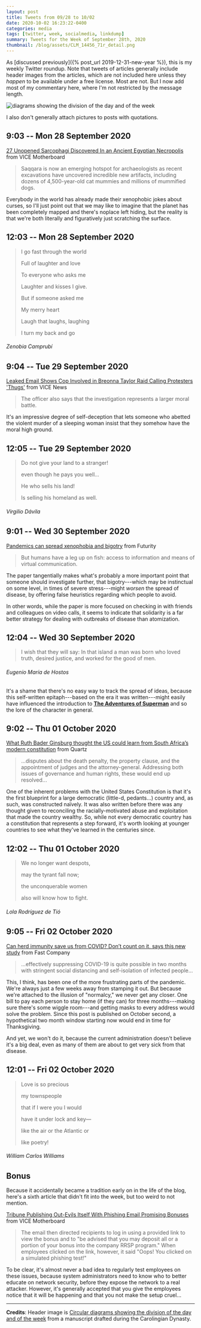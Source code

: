 ```yaml
---
layout: post
title: Tweets from 09/28 to 10/02
date: 2020-10-02 16:23:22-0400
categories: media
tags: [twitter, week, socialmedia, linkdump]
summary: Tweets for the Week of September 28th, 2020
thumbnail: /blog/assets/CLM_14456_71r_detail.png
---
```


As [discussed previously]({% post_url 2019-12-31-new-year %}), this is my weekly Twitter roundup.  Note that tweets of articles generally include header images from the articles, which are not included here unless they *happen* to be available under a free license.  Most are not.  But I now add most of my commentary here, where I'm not restricted by the message length.

![diagrams showing the division of the day and of the week](/blog/assets/CLM_14456_71r_detail.png "diagrams showing the division of the day and of the week")

I also don't generally attach pictures to posts with quotations.

## 9:03 -- Mon 28 September 2020

[<i class="fab fa-twitter-square"></i>](https://twitter.com/jcolag/status/1310566119195975680) [27 Unopened Sarcophagi Discovered In an Ancient Egyptian Necropolis](https://www.vice.com/en_us/article/889pb3/27-unopened-sarcophagi-discovered-in-an-ancient-egyptian-necropolis) from VICE Motherboard

 > Saqqara is now an emerging hotspot for archaeologists as recent excavations have uncovered incredible new artifacts, including dozens of 4,500-year-old cat mummies and millions of mummified dogs.

Everybody in the world has already made their xenophobic jokes about curses, so I'll just point out that we may like to imagine that the planet has been completely mapped and there's noplace left hiding, but the reality is that we're both literally and figuratively just scratching the surface.

## 12:03 -- Mon 28 September 2020

[<i class="fab fa-twitter"></i>](https://twitter.com/jcolag/status/1310610971912790017)

 > I go fast through the world
 >
 > Full of laughter and love
 >
 > To everyone who asks me
 >
 > Laughter and kisses I give.
 >
 > But if someone asked me
 >
 > My merry heart
 >
 > Laugh that laughs, laughing
 >
 > I turn my back and go

###### Zenobia Camprubí

## 9:04 -- Tue 29 September 2020

[<i class="fab fa-twitter-square"></i>](https://twitter.com/jcolag/status/1310928313163173893) [Leaked Email Shows Cop Involved in Breonna Taylor Raid Calling Protesters 'Thugs'](https://www.vice.com/en_us/article/pky5jm/leaked-email-shows-cop-involved-in-breonna-taylor-raid-calling-protesters-thugs) from VICE News

 > The officer also says that the investigation represents a larger moral battle.

It's an impressive degree of self-deception that lets someone who abetted the violent murder of a sleeping woman insist that they somehow have the moral high ground.

## 12:05 -- Tue 29 September 2020

[<i class="fab fa-twitter"></i>](https://twitter.com/jcolag/status/1310973863761567746)

 > Do not give your land to a stranger!
 >
 > even though he pays you well...
 >
 > He who sells his land!
 >
 > Is selling his homeland as well.

###### Virgilio Dávila

## 9:01 -- Wed 30 September 2020

[<i class="fab fa-twitter-square"></i>](https://twitter.com/jcolag/status/1311289945814827010) [Pandemics can spread xenophobia and bigotry](https://www.futurity.org/pandemics-xenophobia-bigotry-2444072-2/) from Futurity

 > But humans have a leg up on fish: access to information and means of virtual communication.

The paper tangentially makes what's probably a more important point that someone should investigate further, that bigotry---which may be instinctual on some level, in times of severe stress---might *worsen* the spread of disease, by offering false heuristics regarding which people to avoid.

In other words, while the paper is more focused on checking in with friends and colleagues on video calls, it seems to indicate that solidarity is a far better strategy for dealing with outbreaks of disease than atomization.

## 12:04 -- Wed 30 September 2020

[<i class="fab fa-twitter"></i>](https://twitter.com/jcolag/status/1311335999385948160)

 > I wish that they will say: In that island a man was born who loved truth, desired justice, and worked for the good of men.

###### Eugenio María de Hostos

It's a shame that there's no easy way to track the spread of ideas, because this self-written epitaph---based on the era it was written---might easily have influenced the introduction to [**The Adventures of Superman**](https://en.wikipedia.org/wiki/The_Adventures_of_Superman_(radio_series)) and so the lore of the character in general.

## 9:02 -- Thu 01 October 2020

[<i class="fab fa-twitter-square"></i>](https://twitter.com/jcolag/status/1311652585539919872) [What Ruth Bader Ginsburg thought the US could learn from South Africa’s modern constitution](https://qz.com/africa/1907952/why-ruth-bader-ginsburg-was-a-fan-of-south-africas-constitution/) from Quartz

 > ...disputes about the death penalty, the property clause, and the appointment of judges and the attorney-general. Addressing both issues of governance and human rights, these would end up resolved...

One of the inherent problems with the United States Constitution is that it's the first blueprint for a large democratic (little-d, pedants...) country and, as such, was constructed naïvely.  It was also written before there was any thought given to reconciling the racially-motivated abuse and exploitation that made the country wealthy.  So, while not every democratic country has a constitution that represents a step forward, it's worth looking at younger countries to see what they've learned in the centuries since.

## 12:02 -- Thu 01 October 2020

[<i class="fab fa-twitter"></i>](https://twitter.com/jcolag/status/1311697883993907201)

 > We no longer want despots,
 >
 > may the tyrant fall now;
 >
 > the unconquerable women
 >
 > also will know how to fight.

###### Lola Rodríguez de Tió

## 9:05 -- Fri 02 October 2020

[<i class="fab fa-twitter-square"></i>](https://twitter.com/jcolag/status/1312015728325783552) [Can herd immunity save us from COVID? Don’t count on it, says this new study](https://www.fastcompany.com/90556253/can-herd-immunity-save-us-from-covid-dont-count-on-it-says-this-new-study) from Fast Company

 > ...effectively suppressing COVID-19 is quite possible in two months with stringent social distancing and self-isolation of infected people...

This, I think, has been one of the more frustrating parts of the pandemic.  We're always just a few weeks away from stamping it out.  But because we're attached to the illusion of "normalcy," we never get any closer.  One bill to pay each person to stay home (if they can) for three months---making sure there's some wiggle room---and getting masks to every address would solve the problem.  Since this post is published on October second, a hypothetical two month window starting now would end in time for Thanksgiving.

And yet, we won't do it, because the current administration doesn't believe it's a big deal, even as many of them are about to get very sick from that disease.

## 12:01 -- Fri 02 October 2020

[<i class="fab fa-twitter"></i>](https://twitter.com/jcolag/status/1312060020012408832)

 > Love is so precious
 >
 > my townspeople
 >
 > that if I were you I would
 >
 > have it under lock and key—
 >
 > like the air or the Atlantic or
 >
 > like poetry!

###### William Carlos Williams

## Bonus

Because it accidentally became a tradition early on in the life of the blog, here's a sixth article that didn't fit into the week, but too weird to not mention.

<i class="fas fa-square"></i> [Tribune Publishing Out-Evils Itself With Phishing Email Promising Bonuses](https://www.vice.com/en_us/article/y3z8g5/tribune-publishing-out-evils-itself-with-phishing-email-promising-bonuses) from VICE Motherboard

 > The email then directed recipients to log in using a provided link to view the bonus and to "be advised that you may deposit all or a portion of your bonus into the company RRSP program." When employees clicked on the link, however, it said "Oops! You clicked on a simulated phishing test!"

To be clear, it's almost never a bad idea to regularly test employees on these issues, because system administrators need to know who to better educate on network security, before they expose the network to a real attacker.  However, it's generally accepted that you give the employees notice that it will be happening and that you not make the setup cruel...

* * *

**Credits**:  Header image is [Circular diagrams showing the division of the day and of the week](https://en.wikipedia.org/wiki/Week#/media/File:CLM_14456_71r_detail.jpg) from a manuscript drafted during the Carolingian Dynasty.
